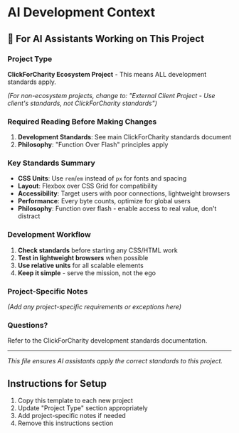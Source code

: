 # AI Development Context

## 🤖 For AI Assistants Working on This Project

### Project Type
**ClickForCharity Ecosystem Project** - This means ALL development standards apply.

*(For non-ecosystem projects, change to: "External Client Project - Use client's standards, not ClickForCharity standards")*

### Required Reading Before Making Changes
1. **Development Standards**: See main ClickForCharity standards document
2. **Philosophy**: "Function Over Flash" principles apply

### Key Standards Summary
- **CSS Units**: Use `rem`/`em` instead of `px` for fonts and spacing
- **Layout**: Flexbox over CSS Grid for compatibility  
- **Accessibility**: Target users with poor connections, lightweight browsers
- **Performance**: Every byte counts, optimize for global users
- **Philosophy**: Function over flash - enable access to real value, don't distract

### Development Workflow
1. **Check standards** before starting any CSS/HTML work
2. **Test in lightweight browsers** when possible
3. **Use relative units** for all scalable elements
4. **Keep it simple** - serve the mission, not the ego

### Project-Specific Notes
*(Add any project-specific requirements or exceptions here)*

### Questions?
Refer to the ClickForCharity development standards documentation.

---
*This file ensures AI assistants apply the correct standards to this project.*

## Instructions for Setup
1. Copy this template to each new project
2. Update "Project Type" section appropriately
3. Add project-specific notes if needed
4. Remove this instructions section

